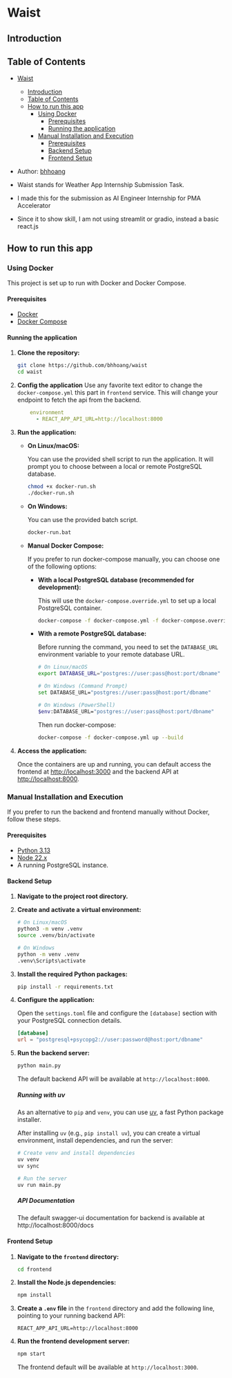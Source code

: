 # Waist
## Introduction

## Table of Contents

- [Waist](#waist)
  - [Introduction](#introduction)
  - [Table of Contents](#table-of-contents)
  - [How to run this app](#how-to-run-this-app)
    - [Using Docker](#using-docker)
      - [Prerequisites](#prerequisites)
      - [Running the application](#running-the-application)
    - [Manual Installation and Execution](#manual-installation-and-execution)
      - [Prerequisites](#prerequisites-1)
      - [Backend Setup](#backend-setup)
      - [Frontend Setup](#frontend-setup)

- Author: [bhhoang](https://github.com/bhhoang)
- Waist stands for Weather App Internship Submission Task. 
- I made this for the submission as AI Engineer Internship for PMA Accelerator
- Since it to show skill, I am not using streamlit or gradio, instead a basic react.js
## How to run this app

### Using Docker

This project is set up to run with Docker and Docker Compose.

#### Prerequisites

*   [Docker](https://docs.docker.com/get-docker/)
*   [Docker Compose](https://docs.docker.com/compose/install/)

#### Running the application

1.  **Clone the repository:**

    ```bash
    git clone https://github.com/bhhoang/waist
    cd waist
    ```
2. **Config the application**
    Use any favorite text editor to change the `docker-compose.yml` this part in `frontend` service. This will change your endpoint to fetch the api from the backend.
    ```yml
        environment
          - REACT_APP_API_URL=http://localhost:8000
    ```

2.  **Run the application:**

    *   **On Linux/macOS:**

        You can use the provided shell script to run the application. It will prompt you to choose between a local or remote PostgreSQL database.

        ```bash
        chmod +x docker-run.sh
        ./docker-run.sh
        ```

    *   **On Windows:**

        You can use the provided batch script.

        ```bash
        docker-run.bat
        ```

    *   **Manual Docker Compose:**

        If you prefer to run docker-compose manually, you can choose one of the following options:

        *   **With a local PostgreSQL database (recommended for development):**

            This will use the `docker-compose.override.yml` to set up a local PostgreSQL container.

            ```bash
            docker-compose -f docker-compose.yml -f docker-compose.override.yml up --build
            ```

        *   **With a remote PostgreSQL database:**

            Before running the command, you need to set the `DATABASE_URL` environment variable to your remote database URL.

            ```bash
            # On Linux/macOS
            export DATABASE_URL="postgres://user:pass@host:port/dbname"

            # On Windows (Command Prompt)
            set DATABASE_URL="postgres://user:pass@host:port/dbname"

            # On Windows (PowerShell)
            $env:DATABASE_URL="postgres://user:pass@host:port/dbname"
            ```

            Then run docker-compose:

            ```bash
            docker-compose -f docker-compose.yml up --build
            ```

3.  **Access the application:**

    Once the containers are up and running, you can default access the frontend at [http://localhost:3000](http://localhost:3000) and the backend API at [http://localhost:8000](http://localhost:8000).

### Manual Installation and Execution

If you prefer to run the backend and frontend manually without Docker, follow these steps.

#### Prerequisites

*   [Python 3.13](https://www.python.org/downloads/)
*   [Node 22.x](https://nodejs.org/en/download/)
*   A running PostgreSQL instance.

#### Backend Setup

1.  **Navigate to the project root directory.**

2.  **Create and activate a virtual environment:**

    ```bash
    # On Linux/macOS
    python3 -m venv .venv
    source .venv/bin/activate

    # On Windows
    python -m venv .venv
    .venv\Scripts\activate
    ```

3.  **Install the required Python packages:**

    ```bash
    pip install -r requirements.txt
    ```

4.  **Configure the application:**

    Open the `settings.toml` file and configure the `[database]` section with your PostgreSQL connection details.

    ```toml
    [database]
    url = "postgresql+psycopg2://user:password@host:port/dbname"
    ```

5.  **Run the backend server:**

    ```bash
    python main.py
    ```

    The default backend API will be available at `http://localhost:8000`.

    ##### Running with uv
    As an alternative to `pip` and `venv`, you can use [uv](https://docs.astral.sh/uv/), a fast Python package installer.

    After installing `uv` (e.g., `pip install uv`), you can create a virtual environment, install dependencies, and run the server:
    ```bash
    # Create venv and install dependencies
    uv venv
    uv sync

    # Run the server
    uv run main.py
    ```

    ##### API Documentation
    The default swagger-ui documentation for backend is available at http://localhost:8000/docs


#### Frontend Setup

1.  **Navigate to the `frontend` directory:**

    ```bash
    cd frontend
    ```

2.  **Install the Node.js dependencies:**

    ```bash
    npm install
    ```

3.  **Create a `.env` file** in the `frontend` directory and add the following line, pointing to your running backend API:

    ```
    REACT_APP_API_URL=http://localhost:8000
    ```

4.  **Run the frontend development server:**

    ```bash
    npm start
    ```

    The frontend default will be available at `http://localhost:3000`.

